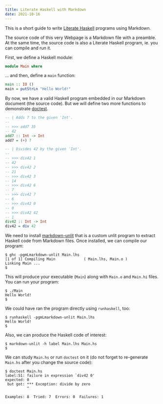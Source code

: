 ```yaml
---
title: Literate Haskell with Markdown
date: 2021-10-16
---
```


This is a short guide to write [Literate
Haskell](https://wiki.haskell.org/Literate_programming) programs using Markdown.

<!-- more -->

The source code of this very Webpage is a Markdown file with a preamble. At the
same time, the source code is also a Literate Haskell program, ie. you can
compile and run it.

First, we define a Haskell module:

```haskell
module Main where
```

... and then, define a `main` function:

```haskell
main :: IO ()
main = putStrLn "Hello World!"
```

By now, we have a valid Haskell program embedded in our Markdown document (the
source code). But we will define two more functions to demonstrate
[doctest](https://hackage.haskell.org/package/doctest).

```haskell
-- | Adds 7 to the given 'Int'.
--
-- >>> add7 35
-- 42
add7 :: Int -> Int
add7 = (+) 7

-- | Divides 42 by the given 'Int'.
--
-- >>> div42 1
-- 42
-- >>> div42 2
-- 21
-- >>> div42 3
-- 14
-- >>> div42 6
-- 7
-- >>> div42 7
-- 6
-- >>> div42 0
-- 0
-- >>> div42 42
-- 1
div42 :: Int -> Int
div42 = div 42
```

We need to install [markdown-unlit](https://github.com/sol/markdown-unlit) that
is a custom unlit program to extract Haskell code from Markdown files. Once
installed, we can compile our program:

```console
$ ghc -pgmLmarkdown-unlit Main.lhs
[1 of 1] Compiling Main             ( Main.lhs, Main.o )
Linking Main ...
$
```

This will produce your executable (`Main`) along with `Main.o` and `Main.hi`
files. You can run your program:

```console
$ ./Main
Hello World!
$
```

We could have ran the program directly using `runhaskell`, too:

```console
$ runhaskell -pgmLmarkdown-unlit Main.lhs
Hello World!
$
```

Also, we can produce the Haskell code of interest:

```console
$ markdown-unlit -h label Main.lhs Main.hs
$
```

We can study `Main.hs` or run `doctest` on it (do not forget to re-generate
`Main.hs` after you change the source code):

```console
$ doctest Main.hs
label:51: failure in expression `div42 0'
expected: 0
 but got: *** Exception: divide by zero
          ^

Examples: 8  Tried: 7  Errors: 0  Failures: 1
```
